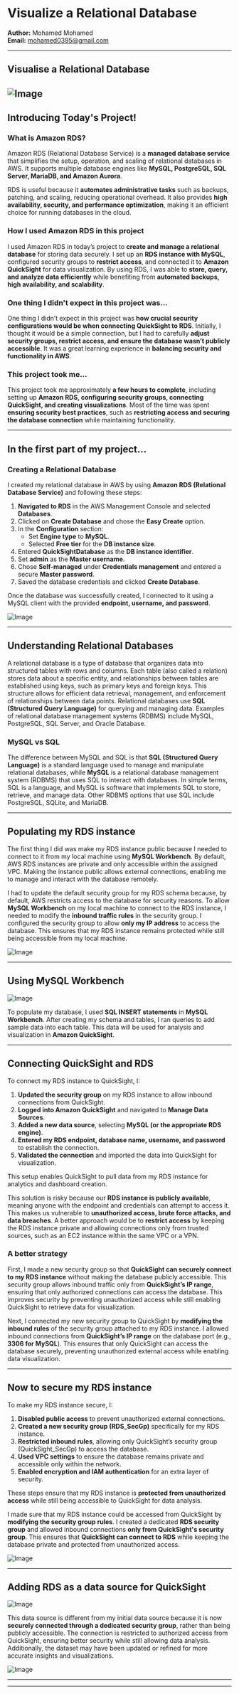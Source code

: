 
# Visualize a Relational Database


**Author:** Mohamed Mohamed  
**Email:** mohamed0395@gmail.com

---

## Visualise a Relational Database

![Image](https://imgur.com/4Eni1mm.png)
---

## Introducing Today's Project!

### What is Amazon RDS?

Amazon RDS (Relational Database Service) is a **managed database service** that simplifies the setup, operation, and scaling of relational databases in AWS. It supports multiple database engines like **MySQL, PostgreSQL, SQL Server, MariaDB, and Amazon Aurora**.  

RDS is useful because it **automates administrative tasks** such as backups, patching, and scaling, reducing operational overhead. It also provides **high availability, security, and performance optimization**, making it an efficient choice for running databases in the cloud.

### How I used Amazon RDS in this project

I used Amazon RDS in today’s project to **create and manage a relational database** for storing data securely. I set up an **RDS instance with MySQL**, configured security groups to **restrict access**, and connected it to **Amazon QuickSight** for data visualization. By using RDS, I was able to **store, query, and analyze data efficiently** while benefiting from **automated backups, high availability, and scalability**.

### One thing I didn't expect in this project was...

One thing I didn’t expect in this project was **how crucial security configurations would be when connecting QuickSight to RDS**. Initially, I thought it would be a simple connection, but I had to carefully **adjust security groups, restrict access, and ensure the database wasn’t publicly accessible**. It was a great learning experience in **balancing security and functionality in AWS**.

### This project took me...

This project took me approximately **a few hours to complete**, including setting up **Amazon RDS, configuring security groups, connecting QuickSight, and creating visualizations**. Most of the time was spent **ensuring security best practices**, such as **restricting access and securing the database connection** while maintaining functionality.

---

## In the first part of my project...

### Creating a Relational Database

I created my relational database in AWS by using **Amazon RDS (Relational Database Service)** and following these steps:

1. **Navigated to RDS** in the AWS Management Console and selected **Databases**.
2. Clicked on **Create Database** and chose the **Easy Create** option.
3. In the **Configuration** section:
   - Set **Engine type** to **MySQL**.
   - Selected **Free tier** for the **DB instance size**.
4. Entered **QuickSightDatabase** as the **DB instance identifier**.
5. Set **admin** as the **Master username**.
6. Chose **Self-managed** under **Credentials management** and entered a secure **Master password**.
7. Saved the database credentials and clicked **Create Database**.

Once the database was successfully created, I connected to it using a MySQL client with the provided **endpoint, username, and password**.

![Image](https://imgur.com/m0qTJBy.png)

---

## Understanding Relational Databases

A relational database is a type of database that organizes data into structured tables with rows and columns. Each table (also called a relation) stores data about a specific entity, and relationships between tables are established using keys, such as primary keys and foreign keys. This structure allows for efficient data retrieval, management, and enforcement of relationships between data points. Relational databases use **SQL (Structured Query Language)** for querying and managing data. Examples of relational database management systems (RDBMS) include MySQL, PostgreSQL, SQL Server, and Oracle Database.

### MySQL vs SQL

The difference between MySQL and SQL is that **SQL (Structured Query Language)** is a standard language used to manage and manipulate relational databases, while **MySQL** is a relational database management system (RDBMS) that uses SQL to interact with databases. In simple terms, SQL is a language, and MySQL is software that implements SQL to store, retrieve, and manage data. Other RDBMS options that use SQL include PostgreSQL, SQLite, and MariaDB.

---

## Populating my RDS instance

The first thing I did was make my RDS instance public because I needed to connect to it from my local machine using **MySQL Workbench**. By default, AWS RDS instances are private and only accessible within the assigned VPC. Making the instance public allows external connections, enabling me to manage and interact with the database remotely. 

I had to update the default security group for my RDS schema because, by default, AWS restricts access to the database for security reasons. To allow **MySQL Workbench** on my local machine to connect to the RDS instance, I needed to modify the **inbound traffic rules** in the security group. I configured the security group to allow **only my IP address** to access the database. This ensures that my RDS instance remains protected while still being accessible from my local machine.

![Image](https://imgur.com/ObEd68B.png)

---

## Using MySQL Workbench

![Image](https://imgur.com/4Eni1mm.png)

To populate my database, I used **SQL INSERT statements** in **MySQL Workbench**. After creating my schema and tables, I ran queries to add sample data into each table. This data will be used for analysis and visualization in **Amazon QuickSight**.

---

## Connecting QuickSight and RDS

To connect my RDS instance to QuickSight, I:  

1. **Updated the security group** on my RDS instance to allow inbound connections from QuickSight.  
2. **Logged into Amazon QuickSight** and navigated to **Manage Data Sources**.  
3. **Added a new data source**, selecting **MySQL (or the appropriate RDS engine)**.  
4. **Entered my RDS endpoint, database name, username, and password** to establish the connection.  
5. **Validated the connection** and imported the data into QuickSight for visualization.  

This setup enables QuickSight to pull data from my RDS instance for analytics and dashboard creation.

This solution is risky because our **RDS instance is publicly available**, meaning anyone with the endpoint and credentials can attempt to access it. This makes us vulnerable to **unauthorized access, brute force attacks, and data breaches**. A better approach would be to **restrict access** by keeping the RDS instance private and allowing connections only from trusted sources, such as an EC2 instance within the same VPC or a VPN.

### A better strategy

First, I made a new security group so that **QuickSight can securely connect to my RDS instance** without making the database publicly accessible. This security group allows inbound traffic only from **QuickSight’s IP range**, ensuring that only authorized connections can access the database. This improves security by preventing unauthorized access while still enabling QuickSight to retrieve data for visualization.

Next, I connected my new security group to QuickSight by **modifying the inbound rules** of the security group attached to my RDS instance. I allowed inbound connections from **QuickSight’s IP range** on the database port (e.g., **3306 for MySQL**). This ensures that only QuickSight can access the database securely, preventing unauthorized external access while enabling data visualization.

---

## Now to secure my RDS instance

To make my RDS instance secure, I:  

1. **Disabled public access** to prevent unauthorized external connections.  
2. **Created a new security group (RDS_SecGp)** specifically for my RDS instance.  
3. **Restricted inbound rules**, allowing only QuickSight’s security group (QuickSight_SecGp) to access the database.  
4. **Used VPC settings** to ensure the database remains private and accessible only within the network.  
5. **Enabled encryption and IAM authentication** for an extra layer of security.  

These steps ensure that my RDS instance is **protected from unauthorized access** while still being accessible to QuickSight for data analysis.

I made sure that my RDS instance could be accessed from QuickSight by **modifying the security group rules**. I created a dedicated **RDS security group** and allowed inbound connections **only from QuickSight's security group**. This ensures that **QuickSight can connect to RDS** while keeping the database private and protected from unauthorized access.

![Image](https://imgur.com/0yGjW5S.png)

---

## Adding RDS as a data source for QuickSight

![Image](https://imgur.com/ItDq4Dc.png)

This data source is different from my initial data source because it is now **securely connected through a dedicated security group**, rather than being publicly accessible. The connection is restricted to authorized access from QuickSight, ensuring better security while still allowing data analysis. Additionally, the dataset may have been updated or refined for more accurate insights and visualizations.

![Image](https://imgur.com/fKnnex3.png)

---

---
